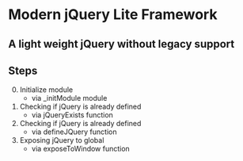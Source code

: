# Modern jQuery Lite Framework 
## A light weight jQuery without legacy support

## Steps
0. Initialize module
    * via _initModule module
2. Checking if jQuery is already defined
    * via jQueryExists function
3.  Checking if jQuery is already defined
    * via defineJQuery function
4.  Exposing jQuery to global 
    * via exposeToWindow function
    
    
    